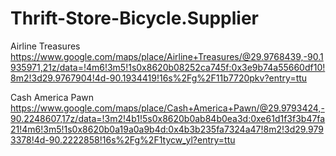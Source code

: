 # Thrift-Store-Bicycle.Supplier
Airline Treasures https://www.google.com/maps/place/Airline+Treasures/@29.9768439,-90.1935971,21z/data=!4m6!3m5!1s0x8620b08252ca745f:0x3e9b74a55660df10!8m2!3d29.9767904!4d-90.1934419!16s%2Fg%2F11b7720pkv?entry=ttu

Cash America Pawn https://www.google.com/maps/place/Cash+America+Pawn/@29.9793424,-90.2248607,17z/data=!3m2!4b1!5s0x8620b0ab84b0ea3d:0xe61d1f3f3b47fa21!4m6!3m5!1s0x8620b0a19a0a9b4d:0x4b3b235fa7324a47!8m2!3d29.9793378!4d-90.2222858!16s%2Fg%2F1tycw_yl?entry=ttu
